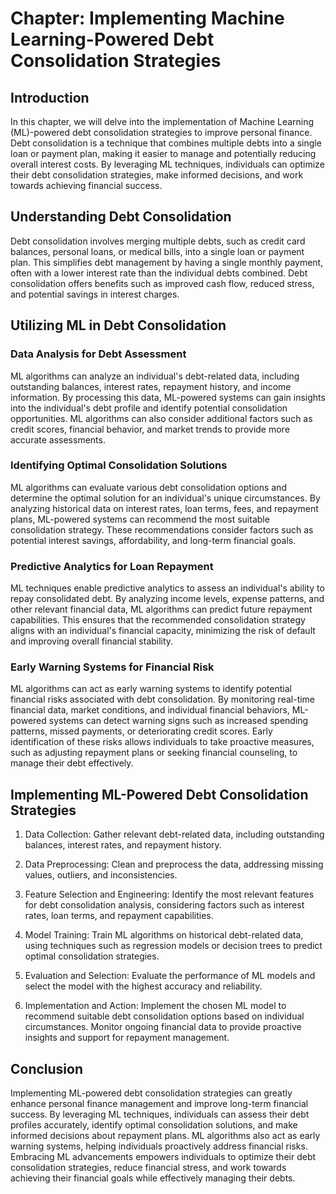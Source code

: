 Chapter: Implementing Machine Learning-Powered Debt Consolidation Strategies
============================================================================

Introduction
------------

In this chapter, we will delve into the implementation of Machine Learning (ML)-powered debt consolidation strategies to improve personal finance. Debt consolidation is a technique that combines multiple debts into a single loan or payment plan, making it easier to manage and potentially reducing overall interest costs. By leveraging ML techniques, individuals can optimize their debt consolidation strategies, make informed decisions, and work towards achieving financial success.

Understanding Debt Consolidation
--------------------------------

Debt consolidation involves merging multiple debts, such as credit card balances, personal loans, or medical bills, into a single loan or payment plan. This simplifies debt management by having a single monthly payment, often with a lower interest rate than the individual debts combined. Debt consolidation offers benefits such as improved cash flow, reduced stress, and potential savings in interest charges.

Utilizing ML in Debt Consolidation
----------------------------------

### Data Analysis for Debt Assessment

ML algorithms can analyze an individual's debt-related data, including outstanding balances, interest rates, repayment history, and income information. By processing this data, ML-powered systems can gain insights into the individual's debt profile and identify potential consolidation opportunities. ML algorithms can also consider additional factors such as credit scores, financial behavior, and market trends to provide more accurate assessments.

### Identifying Optimal Consolidation Solutions

ML algorithms can evaluate various debt consolidation options and determine the optimal solution for an individual's unique circumstances. By analyzing historical data on interest rates, loan terms, fees, and repayment plans, ML-powered systems can recommend the most suitable consolidation strategy. These recommendations consider factors such as potential interest savings, affordability, and long-term financial goals.

### Predictive Analytics for Loan Repayment

ML techniques enable predictive analytics to assess an individual's ability to repay consolidated debt. By analyzing income levels, expense patterns, and other relevant financial data, ML algorithms can predict future repayment capabilities. This ensures that the recommended consolidation strategy aligns with an individual's financial capacity, minimizing the risk of default and improving overall financial stability.

### Early Warning Systems for Financial Risk

ML algorithms can act as early warning systems to identify potential financial risks associated with debt consolidation. By monitoring real-time financial data, market conditions, and individual financial behaviors, ML-powered systems can detect warning signs such as increased spending patterns, missed payments, or deteriorating credit scores. Early identification of these risks allows individuals to take proactive measures, such as adjusting repayment plans or seeking financial counseling, to manage their debt effectively.

Implementing ML-Powered Debt Consolidation Strategies
-----------------------------------------------------

1. Data Collection: Gather relevant debt-related data, including outstanding balances, interest rates, and repayment history.

2. Data Preprocessing: Clean and preprocess the data, addressing missing values, outliers, and inconsistencies.

3. Feature Selection and Engineering: Identify the most relevant features for debt consolidation analysis, considering factors such as interest rates, loan terms, and repayment capabilities.

4. Model Training: Train ML algorithms on historical debt-related data, using techniques such as regression models or decision trees to predict optimal consolidation strategies.

5. Evaluation and Selection: Evaluate the performance of ML models and select the model with the highest accuracy and reliability.

6. Implementation and Action: Implement the chosen ML model to recommend suitable debt consolidation options based on individual circumstances. Monitor ongoing financial data to provide proactive insights and support for repayment management.

Conclusion
----------

Implementing ML-powered debt consolidation strategies can greatly enhance personal finance management and improve long-term financial success. By leveraging ML techniques, individuals can assess their debt profiles accurately, identify optimal consolidation solutions, and make informed decisions about repayment plans. ML algorithms also act as early warning systems, helping individuals proactively address financial risks. Embracing ML advancements empowers individuals to optimize their debt consolidation strategies, reduce financial stress, and work towards achieving their financial goals while effectively managing their debts.
